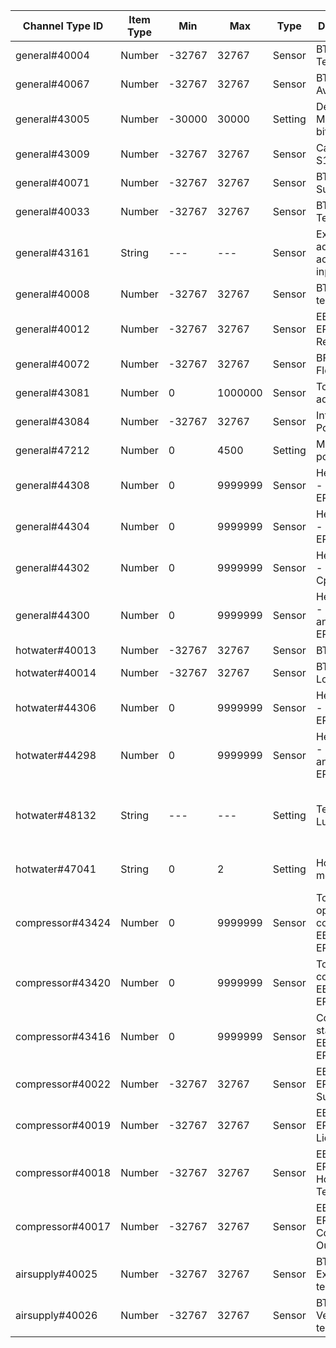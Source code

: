 | Channel Type ID | Item Type    | Min          | Max          | Type    | Description                         | Values                         |
|-----------------|--------------|--------------|--------------|---------|-------------------------------------|--------------------------------|
| general#40004 | Number | -32767 | 32767 | Sensor | BT1 Outdoor Temperature |  |
| general#40067 | Number | -32767 | 32767 | Sensor | BT1 Average |  |
| general#43005 | Number | -30000 | 30000 | Setting | Degree Minutes (16 bit) |  |
| general#43009 | Number | -32767 | 32767 | Sensor | Calc. Supply S1 |  |
| general#40071 | Number | -32767 | 32767 | Sensor | BT25 Ext. Supply |  |
| general#40033 | Number | -32767 | 32767 | Sensor | BT50 Room Temp S1 |  |
| general#43161 | String | --- | --- | Sensor | External adjustment activated via input S1 |  |
| general#40008 | Number | -32767 | 32767 | Sensor | BT2 Supply temp S1 |  |
| general#40012 | Number | -32767 | 32767 | Sensor | EB100-EP14-BT3 Return temp |  |
| general#40072 | Number | -32767 | 32767 | Sensor | BF1 EP14 Flow |  |
| general#43081 | Number | 0 | 1000000 | Sensor | Tot. op.time add. |  |
| general#43084 | Number | -32767 | 32767 | Sensor | Int. el.add. Power |  |
| general#47212 | Number | 0 | 4500 | Setting | Max int add. power |  |
| general#44308 | Number | 0 | 9999999 | Sensor | Heat Meter - Heat Cpr EP14 |  |
| general#44304 | Number | 0 | 9999999 | Sensor | Heat Meter - Pool Cpr EP14 |  |
| general#44302 | Number | 0 | 9999999 | Sensor | Heat Meter - Cooling Cpr EP14 |  |
| general#44300 | Number | 0 | 9999999 | Sensor | Heat Meter - Heat Cpr and Add EP14 |  |
| hotwater#40013 | Number | -32767 | 32767 | Sensor | BT7 HW Top |  |
| hotwater#40014 | Number | -32767 | 32767 | Sensor | BT6 HW Load |  |
| hotwater#44306 | Number | 0 | 9999999 | Sensor | Heat Meter - HW Cpr EP14 |  |
| hotwater#44298 | Number | 0 | 9999999 | Sensor | Heat Meter - HW Cpr and Add EP14 |  |
| hotwater#48132 | String | --- | --- | Setting | Temporary Lux | 0=Off, 1=3h, 2=6h, 3=12h, 4=One time increase |
| hotwater#47041 | String | 0 | 2 | Setting | Hot water mode | 0=Economy, 1=Normal, 2=Luxury |
| compressor#43424 | Number | 0 | 9999999 | Sensor | Tot. HW op.time compr. EB100-EP14 |  |
| compressor#43420 | Number | 0 | 9999999 | Sensor | Tot. op.time compr. EB100-EP14 |  |
| compressor#43416 | Number | 0 | 9999999 | Sensor | Compressor starts EB100-EP14 |  |
| compressor#40022 | Number | -32767 | 32767 | Sensor | EB100-EP14-BT17 Suction |  |
| compressor#40019 | Number | -32767 | 32767 | Sensor | EB100-EP14-BT15 Liquid Line |  |
| compressor#40018 | Number | -32767 | 32767 | Sensor | EB100-EP14-BT14 Hot Gas Temp |  |
| compressor#40017 | Number | -32767 | 32767 | Sensor | EB100-EP14-BT12 Condensor Out |  |
| airsupply#40025 | Number | -32767 | 32767 | Sensor | BT20 Exhaust air temp. 1 |  |
| airsupply#40026 | Number | -32767 | 32767 | Sensor | BT21 Vented air temp. 1 |  |
